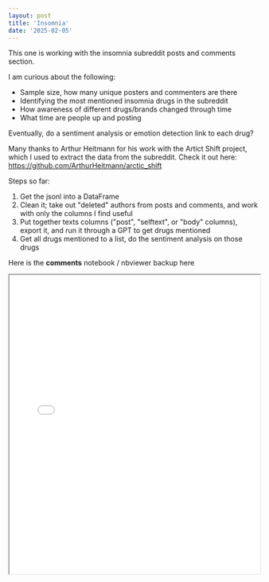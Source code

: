 ```yaml
---
layout: post
title: 'Insomnia'
date: '2025-02-05'
---
```


This one is working with the insomnia subreddit posts and comments section. 

I am curious about the following: 

- Sample size, how many unique posters and commenters are there
- Identifying the most mentioned insomnia drugs in the subreddit
- How awareness of different drugs/brands changed through time
- What time are people up and posting

Eventually, do a sentiment analysis or emotion detection link to each drug?

Many thanks to Arthur Heitmann for his work with the Artict Shift project, which I used to extract the data from the subreddit.
Check it out here:
https://github.com/ArthurHeitmann/arctic_shift

Steps so far:
1. Get the jsonl into a DataFrame
2. Clean it; take out "deleted" authors from posts and comments, and work with only the columns I find useful
3. Put together texts columns ("post", "selftext", or "body" columns), export it, and run it through a GPT to get drugs mentioned
4. Get all drugs mentioned to a list, do the sentiment analysis on those drugs

Here is the **comments** notebook / nbviewer backup here

<iframe src="/assets/notebooks/insomnia_comments.html" width="100%" height="600px"></iframe> 


